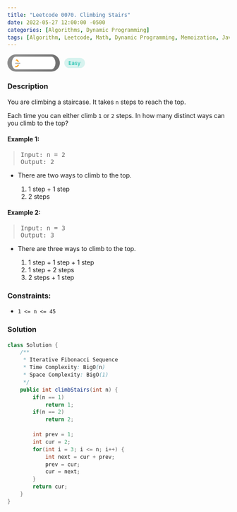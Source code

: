 ```yaml
---
title: "Leetcode 0070. Climbing Stairs"
date: 2022-05-27 12:00:00 -0500
categories: [Algorithms, Dynamic Programming]
tags: [Algorithm, Leetcode, Math, Dynamic Programming, Memoization, Java]
---
```


<style type='text/css'>
blockquote {
  margin-left: 14px;
}
img {
  left: 0 !important;
  transform: none !important;
  -webkit-transform: none !important;
}
[class*="summary"] {
  display: none;
}
[class*="header"] {
  display: flex;
  flex-direction: row;
  align-items: center;
  gap: 10px;
}
[class*="leet_logo"] {
  height: 29px;
  padding: 5px 10px;
  border-radius: 21px;
  background-color: #f7f7f7;
  background: linear-gradient(90deg, rgba(80,80,80,0.65) 0%, rgba(36,36,36,0.65) 100%);
}
[class*="easy"] {
  color: #00B8A3;
  font-size: 12px;
  padding: 4px 10px;
  border-radius: 21px;
  background-color: rgba(0, 184, 163, 0.15);
}
[class*="medium"] {
  color: #FFC01E;
  font-size: 12px;
  padding: 4px 10px;
  border-radius: 21px;
  background-color: #FFC01E26;
}
</style>

<div class=summary>
  You are climbing a staircase. It takes `n` steps to reach the top.
  
  Each time you can either climb `1` or `2` steps. In how many distinct ways can you climb to the top?　
  
  Example 1:　
  
  Input: n = 2, Output: 2　
</div>

<div id=header class=header>
  <img class=leet_logo src="/assets/img/leetcode_logo.png" alt="Leetcode" />
  <span class=easy>Easy</span>
</div>

### Description

You are climbing a staircase. It takes `n` steps to reach the top.

Each time you can either climb `1` or `2` steps. In how many distinct ways can you climb to the top?

#### Example 1:

> <pre>
> Input: n = 2
> Output: 2
> </pre>

- There are two ways to climb to the top.

  1. 1 step + 1 step
  2. 2 steps

#### Example 2:

> <pre>
> Input: n = 3
> Output: 3
> </pre>

- There are three ways to climb to the top.

  1. 1 step + 1 step + 1 step
  2. 1 step + 2 steps
  3. 2 steps + 1 step

### Constraints:

- `1 <= n <= 45`

### Solution

```java
class Solution {
    /**
     * Iterative Fibonacci Sequence
     * Time Complexity: BigO(n)
     * Space Complexity: BigO(1)
     */
    public int climbStairs(int n) {
        if(n == 1)
            return 1;
        if(n == 2)
            return 2;

        int prev = 1;
        int cur = 2;
        for(int i = 3; i <= n; i++) {
            int next = cur + prev;
            prev = cur;
            cur = next;
        }
        return cur;
    }
}
```

<script>
  const anchor = document.getElementById("header").querySelector("a");
  anchor.classList.remove("popup");
  anchor.style.cursor = "pointer";
  anchor.setAttribute("target", "_black");
  anchor.setAttribute("href", "https://leetcode.com/problems/climbing-stairs/");
</script>
